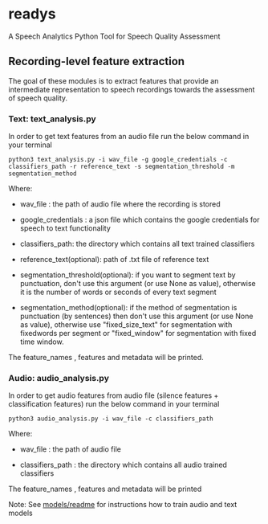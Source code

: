 # readys
A Speech Analytics Python Tool for Speech Quality Assessment  

## Recording-level feature extraction
The goal of these modules is to extract features that provide an intermediate 
representation to speech recordings towards the assessment of speech quality. 

### Text: text_analysis.py 
In order to get text features from an audio file run the below command in your terminal 
```
python3 text_analysis.py -i wav_file -g google_credentials -c classifiers_path -r reference_text -s segmentation_threshold -m segmentation_method
```
Where: 

- wav_file : the path of audio file where the recording is stored

- google_credentials : a json file which contains the google credentials for 
  speech to text functionality 

- classifiers_path: the directory which contains all text trained classifiers 

- reference_text(optional): path of .txt file of reference text 

- segmentation_threshold(optional): if you want to segment text by punctuation, 
  don't use this argument (or use None as value), 
  otherwise it is the number of words or seconds of every text segment 

- segmentation_method(optional): if the method of segmentation is punctuation 
  (by sentences) then don't use this argument (or use None as value), 
  otherwise use "fixed_size_text" for segmentation with fixedwords 
  per segment or "fixed_window" for segmentation with fixed time window. 

The feature_names , features and metadata will be printed. 

### Audio: audio_analysis.py 
In order to get audio features from audio file (silence features + 
classification features) run the below command in your terminal 
```
python3 audio_analysis.py -i wav_file -c classifiers_path
```
Where: 

- wav_file : the path of audio file 

- classifiers_path : the directory which contains all audio trained classifiers 
  
The feature_names , features and metadata will be printed

Note: See [models/readme](models/readme.md) for instructions how to train 
audio and text models
